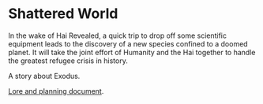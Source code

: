 # Shattered World

In the wake of Hai Revealed, a quick trip to drop off some scientific equipment leads to the discovery of a new species confined to a doomed planet. It will take the joint effort of Humanity and the Hai together to handle the greatest refugee crisis in history.

A story about Exodus.

[Lore and planning document](https://docs.google.com/document/d/1bp840sPUlO9Mv0C48wGeYm9hsPgAy9E4yRVg-yzjPMY/edit?usp=sharing).
